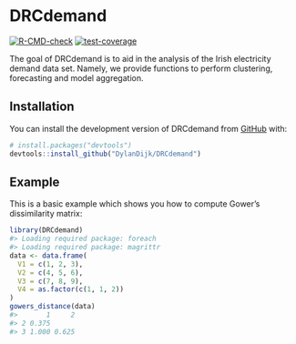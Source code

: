 
<!-- README.md is generated from README.Rmd. Please edit that file -->

# DRCdemand

<!-- badges: start -->

[![R-CMD-check](https://github.com/DylanDijk/DRCdemand/actions/workflows/R-CMD-check.yaml/badge.svg)](https://github.com/DylanDijk/DRCdemand/actions/workflows/R-CMD-check.yaml)
[![test-coverage](https://github.com/DylanDijk/DRCdemand/actions/workflows/test-coverage.yaml/badge.svg)](https://github.com/DylanDijk/DRCdemand/actions/workflows/test-coverage.yaml)
<!-- badges: end -->

The goal of DRCdemand is to aid in the analysis of the Irish electricity
demand data set. Namely, we provide functions to perform clustering,
forecasting and model aggregation.

## Installation

You can install the development version of DRCdemand from
[GitHub](https://github.com/) with:

``` r
# install.packages("devtools")
devtools::install_github("DylanDijk/DRCdemand")
```

## Example

This is a basic example which shows you how to compute Gower’s
dissimilarity matrix:

``` r
library(DRCdemand)
#> Loading required package: foreach
#> Loading required package: magrittr
data <- data.frame(
  V1 = c(1, 2, 3),
  V2 = c(4, 5, 6),
  V3 = c(7, 8, 9),
  V4 = as.factor(c(1, 1, 2))
)
gowers_distance(data)
#>       1     2
#> 2 0.375      
#> 3 1.000 0.625
```
